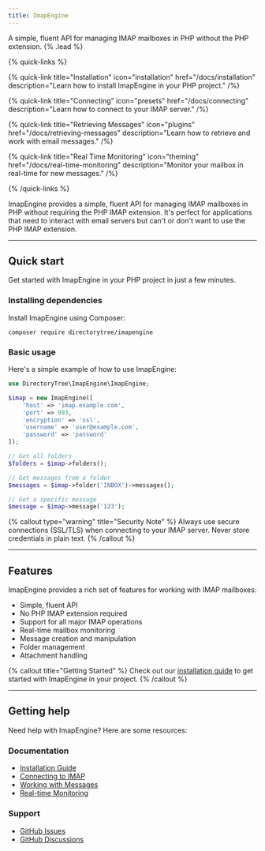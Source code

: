 ```yaml
---
title: ImapEngine
---
```


A simple, fluent API for managing IMAP mailboxes in PHP without the PHP extension. {% .lead %}

{% quick-links %}

{% quick-link title="Installation" icon="installation" href="/docs/installation" description="Learn how to install ImapEngine in your PHP project." /%}

{% quick-link title="Connecting" icon="presets" href="/docs/connecting" description="Learn how to connect to your IMAP server." /%}

{% quick-link title="Retrieving Messages" icon="plugins" href="/docs/retrieving-messages" description="Learn how to retrieve and work with email messages." /%}

{% quick-link title="Real Time Monitoring" icon="theming" href="/docs/real-time-monitoring" description="Monitor your mailbox in real-time for new messages." /%}

{% /quick-links %}

ImapEngine provides a simple, fluent API for managing IMAP mailboxes in PHP without requiring the PHP IMAP extension. It's perfect for applications that need to interact with email servers but can't or don't want to use the PHP IMAP extension.

---

## Quick start

Get started with ImapEngine in your PHP project in just a few minutes.

### Installing dependencies

Install ImapEngine using Composer:

```shell
composer require directorytree/imapengine
```

### Basic usage

Here's a simple example of how to use ImapEngine:

```php
use DirectoryTree\ImapEngine\ImapEngine;

$imap = new ImapEngine([
    'host' => 'imap.example.com',
    'port' => 993,
    'encryption' => 'ssl',
    'username' => 'user@example.com',
    'password' => 'password'
]);

// Get all folders
$folders = $imap->folders();

// Get messages from a folder
$messages = $imap->folder('INBOX')->messages();

// Get a specific message
$message = $imap->message('123');
```

{% callout type="warning" title="Security Note" %}
Always use secure connections (SSL/TLS) when connecting to your IMAP server. Never store credentials in plain text.
{% /callout %}

---

## Features

ImapEngine provides a rich set of features for working with IMAP mailboxes:

- Simple, fluent API
- No PHP IMAP extension required
- Support for all major IMAP operations
- Real-time mailbox monitoring
- Message creation and manipulation
- Folder management
- Attachment handling

{% callout title="Getting Started" %}
Check out our [installation guide](/docs/installation) to get started with ImapEngine in your project.
{% /callout %}

---

## Getting help

Need help with ImapEngine? Here are some resources:

### Documentation

- [Installation Guide](/docs/installation)
- [Connecting to IMAP](/docs/connecting)
- [Working with Messages](/docs/retrieving-messages)
- [Real-time Monitoring](/docs/real-time-monitoring)

### Support

- [GitHub Issues](https://github.com/DirectoryTree/ImapEngine/issues)
- [GitHub Discussions](https://github.com/DirectoryTree/ImapEngine/discussions)
